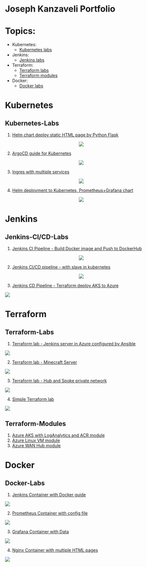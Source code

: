 <h1> Joseph Kanzaveli Portfolio </h1>


<!-- TODO: add agenda and scrolling lincks to all <h2> titles -->
# Topics:
- Kubernetes:
  - [Kubernetes labs](#kubernetes-labs)
- Jenkins:
  - [Jenkins labs](#jenkins-ci/cd-labs)
- Terraform:
  - [Terraform labs](#terraform-labs)
  - [Terraform modules](#terraform-modules)
- Docker:
  - [Docker labs](#docker-labs)

# Kubernetes
## Kubernetes-Labs

1. [Helm chart deploy static HTML page by Python Flask](https://github.com/Joska99/Targil1090)
<p align="center">
<img src="https://github.com/Joska99/Targil1090/blob/master/helm-flask-html.drawio.svg">
</p>

2. [ArgoCD guide for Kubernetes](https://github.com/Joska99/ArgoCD)
<p align="center">
<img src="https://github.com/Joska99/ArgoCD/blob/main/diagram.drawio.svg">
</p>

3. [Ingres with multiple services](https://github.com/Joska99/joska/blob/main/kubernetes/Lab-1)
<p align="center">
<img src="https://github.com/Joska99/joska/blob/main/kubernetes/Lab-1/diagram.drawio.svg">
</p>

4. [Helm deployment to Kubernetes, Prometheus+Grafana chart](https://github.com/Joska99/joska/blob/main/kubernetes/Lab-2)
<p align="center">
<img src="https://github.com/Joska99/joska/blob/main/kubernetes/Lab-2/diagram.drawio.svg">
</p>

# Jenkins
## Jenkins-CI/CD-Labs 

1. [Jenkins CI Pipeline - Build Docker image and Push to DockerHub](https://github.com/Joska99/jenkins-docker)
<p align="center">
<img src="https://github.com/Joska99/jenkins-docker/blob/main/diagram.drawio.svg">
</p>

<!-- TODO: end up kubernetes slaves  -->
2. [Jenkins CI/CD pipeline - with slave in kubernetes](https://github.com/Joska99/jenkins-k8s)
<p align="center">
<img src="https://github.com/Joska99/jenkins-k8s/blob/main/diagram.drawio.svg">
</p>

<!-- TODO: update -->
3. [Jenkins CD Pipeline - Terraform deploy AKS to Azure](https://github.com/Joska99/jenkins-terraform)
<img src="https://github.com/Joska99/jenkins-terraform/blob/main/diagram.drawio.svg">

# Terraform
## Terraform-Labs 

<!-- TODO: update -->
1. [Terraform lab - Jenkins server in Azure configured by Ansible](https://github.com/Joska99/joska/blob/main/terraform/modules/tf-jenkins-server)
<img src="https://github.com/Joska99/joska/blob/main/terraform/modules/tf-jenkins-server/diagram.drawio.svg">

<!-- TODO: update -->
2. [Terraform lab - Minecraft Server](https://github.com/Joska99/joska/blob/main/terraform/tf-ex3)
<img src="https://github.com/Joska99/joska/blob/main/terraform/tf-ex3/diagram.drawio.svg">

<!-- TODO: update -->
3. [Terraform lab - Hub and Spoke private network](https://github.com/Joska99/joska/blob/main/terraform/tf-ex2/hub-and-spoke-project)
<img src="https://github.com/Joska99/joska/blob/main/terraform/tf-ex2/hub-and-spoke-project/diagram.drawio.svg"> 

<!-- TODO: update -->
4. [Simple Terraform lab](https://github.com/Joska99/joska/blob/main/terraform/tf-ex1)
<img src="https://github.com/Joska99/joska/blob/main/terraform/tf-ex1/diagram.drawio.svg">


## Terraform-Modules 

1. [Azure AKS with LogAnalytics and ACR module](https://github.com/Joska99/joska/blob/main/terraform/modules/tf-aks-la)
2. [Azure Linux VM module](https://github.com/Joska99/joska/blob/main/terraform/modules/tf-linux-vm)
3. [Azure WAN Hub module](https://github.com/Joska99/joska/blob/main/terraform/modules/tf-wan-hub)

# Docker
## Docker-Labs

1. [Jenkins Container with Docker guide](https://github.com/Joska99/joska/blob/main/docker/jenkins)
<img src="https://github.com/Joska99/joska/blob/main/docker/jenkins/diagram.drawio.svg">

<!-- TODO: update -->
2. [Prometheus Container with config file](https://github.com/Joska99/joska/tree/main/docker/prometheus)
<img src="https://github.com/Joska99/joska/blob/main/docker/prometheus/diagram.drawio.svg">

<!-- TODO: update -->
3. [Grafana Container with Data](https://github.com/Joska99/joska/tree/main/docker/grafana)
<img src="https://github.com/Joska99/joska/blob/main/docker/grafana/diagram.drawio.svg">

<!-- TODO: update -->
4. [Nginx Container with multiple HTML pages](https://github.com/Joska99/joska/blob/main/docker/nginx)
<img src="https://github.com/Joska99/joska/blob/main/docker/nginx/diagram.drawio.svg">


